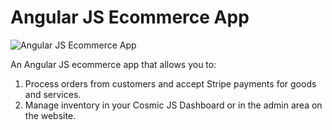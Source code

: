 # Angular JS Ecommerce App
![Angular JS Ecommerce App](https://cosmicjs.com/uploads/ca5cc070-4ae2-11e7-a6d3-9950c5658967-Screen%20Shot%202017-06-06%20at%201.05.28%20PM.png)


An Angular JS ecommerce app that allows you to:
1. Process orders from customers and accept Stripe payments for goods and services.
2. Manage inventory in your Cosmic JS Dashboard or in the admin area on the website.

